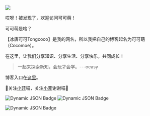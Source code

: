 

<div style={{textAlign: 'center'}}>

![](/img/link-index.png)

哎呀！被发现了，欢迎访问可可萌！

可可萌是啥？

【冰唐可可Tongcoco】是我的网名，所以我把自己的博客起名为可可萌（Cocomoe）。

在这里，让我们分享知识、分享生活、分享快乐，共同成长！

> 一起来探索新知，会玩才会学。---oeasy

博客入口在[这里](/blog)​。​

:drooling_face:关注[小菲](https://space.bilibili.com/1265680561)喵，关注[小菲](https://space.bilibili.com/1265680561)谢谢喵:drooling_face:

![Dynamic JSON Badge](https://img.shields.io/badge/dynamic/json?url=https%3A%2F%2Fapi.bilibili.com%2Fx%2Frelation%2Fstat%3Fvmid%3D142202292%26jsonp%3Djsonp&query=%24.data.follower&logo=bilibili&label=following&color=%2300ccff)
![Dynamic JSON Badge](https://img.shields.io/badge/dynamic/json?url=https%3A%2F%2Fapi.bilibili.com%2Fx%2Frelation%2Fstat%3Fvmid%3D142202292%26jsonp%3Djsonp&query=%24.data.following&logo=bilibili&label=follower&color=%2300ccff)

![Dynamic JSON Badge](https://img.shields.io/badge/dynamic/json?url=https%3A%2F%2Fapi.bilibili.com%2Fx%2Frelation%2Fstat%3Fvmid%3D1265680561%26jsonp%3Djsonp&query=%24.data.follower&logo=bilibili&logoColor=%2300ccff&label=永雏塔菲)

</div>